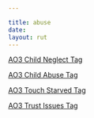 ```yaml
---

title: abuse
date: 
layout: rut
---
```


[AO3 Child Neglect Tag](
https://archiveofourown.org/works?commit=Sort+and+Filter&work_search%5Bsort_column%5D=revised_at&include_work_search%5Bfandom_ids%5D%5B%5D=136512&include_work_search%5Bcharacter_ids%5D%5B%5D=1803&work_search%5Bother_tag_names%5D=&exclude_work_search%5Bcategory_ids%5D%5B%5D=23&exclude_work_search%5Bfandom_ids%5D%5B%5D=226657&exclude_work_search%5Bfandom_ids%5D%5B%5D=245368&exclude_work_search%5Bfandom_ids%5D%5B%5D=8114503&exclude_work_search%5Bfandom_ids%5D%5B%5D=11055523&exclude_work_search%5Brelationship_ids%5D%5B%5D=203475&work_search%5Bexcluded_tag_names%5D=Slash%2CPre-Slash%2CMale+Slash%2CTrans+Male+Character%2CTrans+Character%2CTrans%2CLGBTQ+Themes%2CFutanari%2CPregnant+Harry%2CPodfic%2CHarry+Potter%2FTom+Riddle%2CHarry+Potter%2FTom+Riddle+%7C+Voldemort%2CHarry+Potter%2FVoldemort%2CSane+Voldemort+%28Harry+Potter%29%2CSane+Tom+Riddle%2CGinny+Weasley+Bashing%2CFemale+Harry+Potter%2CAlpha%2FBeta%2FOmega+Dynamics%2CGood+Tom+Riddle%2CGood+Severus+Snape%2CGood+Dudley+Dursley%2CGood+Draco+Malfoy%2CGood+Lucius+Malfoy%2CGood+Vernon+Dursley%2CGood+Dursley+Family+%28Harry+Potter%29%2CGood+Voldemort+%28Harry+Potter%29%2CHermione+Granger%2FDraco+Malfoy%2CScorpius+Malfoy%2FLily+Luna+Potter%2CDraco+Malfoy%2FLily+Luna+Potter%2CAlbus+Severus+Potter%2CScorpius+Malfoy%2FAlbus+Severus+Potter%2CHarry+Potter+Has+a+Twin%2CHarry+Potter+Has+a+Sibling%2CMpreg%2CImplied+Mpreg%2CPost+Mpreg%2CSeveritus+%7C+Severus+Snape+is+Harry+Potter%27s+Parent&work_search%5Bcrossover%5D=&work_search%5Bcomplete%5D=&work_search%5Bwords_from%5D=&work_search%5Bwords_to%5D=&work_search%5Bdate_from%5D=&work_search%5Bdate_to%5D=&work_search%5Bquery%5D=&work_search%5Blanguage_id%5D=en&tag_id=Child+Neglect
)

[AO3 Child Abuse Tag](
https://archiveofourown.org/works?utf8=%E2%9C%93&commit=Sort+and+Filter&work_search%5Bsort_column%5D=revised_at&include_work_search%5Bfandom_ids%5D%5B%5D=136512&include_work_search%5Bcharacter_ids%5D%5B%5D=1803&work_search%5Bother_tag_names%5D=&exclude_work_search%5Bcategory_ids%5D%5B%5D=23&exclude_work_search%5Bfandom_ids%5D%5B%5D=27&exclude_work_search%5Bfandom_ids%5D%5B%5D=115613&exclude_work_search%5Bfandom_ids%5D%5B%5D=226657&exclude_work_search%5Bfandom_ids%5D%5B%5D=244259&exclude_work_search%5Bfandom_ids%5D%5B%5D=245368&exclude_work_search%5Bfandom_ids%5D%5B%5D=3828398&exclude_work_search%5Bfandom_ids%5D%5B%5D=11055523&exclude_work_search%5Bfandom_ids%5D%5B%5D=13220272&exclude_work_search%5Brelationship_ids%5D%5B%5D=10760&work_search%5Bexcluded_tag_names%5D=Sane+Tom+Riddle%2CSane+Voldemort+%28Harry+Potter%29%2CGood+Tom+Riddle%2CGood+Voldemort+%28Harry+Potter%29%2CTrans+Male+Character%2CTrans+Character%2CTrans%2CSlash%2CPre-Slash%2CMale+Slash%2CFutanari%2CFemale+Harry+Potter%2CLGBTQ+Themes%2CGinny+Weasley+Bashing%2CGood+Draco+Malfoy%2CGood+Lucius+Malfoy%2CGood+Malfoy+Family+%28Harry+Potter%29%2CSeveritus+%7C+Severus+Snape+is+Harry+Potter%27s+Parent%2CHermione+Granger%2FRemus+Lupin%2CSirius+Black%2FHermione+Granger%2CHermione+Granger%2FJames+Potter%2CHermione+Granger%2FSeverus+Snape%2CJames+Potter%2FSeverus+Snape%2CAlbus+Severus+Potter%2CLily+Evans+Potter%2FSeverus+Snape%2CHermione+Granger%2FDraco+Malfoy%2CDraco+Malfoy%2FHarry+Potter%2CHermione+Granger%2FBellatrix+Black+Lestrange%2CBellatrix+Black+Lestrange%2FHarry+Potter%2CHarry+Potter%2FNymphadora+Tonks%2CFleur+Delacour%2FHarry+Potter%2CFleur+Delacour%2FHermione+Granger%2CPercy+Jackson+and+the+Olympians+%26+Related+Fandoms+-+All+Media+Types%2CLucifer+%28TV%29%2CHarry+Potter%2FTom+Riddle%2CHarry+Potter%2FTom+Riddle+%7C+Voldemort%2CHarry+Potter%2FVoldemort%2CHarry+Potter%2FGeorge+Weasley%2CHarry+Potter%2FFred+Weasley%2FGeorge+Weasley%2CHarry+Potter%2FFred+Weasley%2CHarry+Potter%2FBill+Weasley%2CHarry+Potter%2FCharlie+Weasley%2CPodfic&work_search%5Bcrossover%5D=&work_search%5Bcomplete%5D=&work_search%5Bwords_from%5D=&work_search%5Bwords_to%5D=&work_search%5Bdate_from%5D=&work_search%5Bdate_to%5D=&work_search%5Bquery%5D=&work_search%5Blanguage_id%5D=en&tag_id=Implied*s*Referenced+Child+Abuse
)

[AO3 Touch Starved Tag](
https://archiveofourown.org/works?utf8=%E2%9C%93&commit=Sort+and+Filter&work_search%5Bsort_column%5D=revised_at&include_work_search%5Bfandom_ids%5D%5B%5D=136512&include_work_search%5Bcharacter_ids%5D%5B%5D=1803&work_search%5Bother_tag_names%5D=&exclude_work_search%5Bcategory_ids%5D%5B%5D=23&exclude_work_search%5Brelationship_ids%5D%5B%5D=99&exclude_work_search%5Brelationship_ids%5D%5B%5D=9510&exclude_work_search%5Brelationship_ids%5D%5B%5D=10760&exclude_work_search%5Brelationship_ids%5D%5B%5D=1739386&work_search%5Bexcluded_tag_names%5D=Female+Harry+Potter%2CSlash%2CPre-Slash%2CMale+Slash%2CGen+or+Pre-Slash%2CTrans+Male+Character%2CTrans+Character%2CTrans%2CLGBTQ+Themes%2CLGBTQ+Character%2CFutanari%2CGood+Voldemort+%28Harry+Potter%29%2CGood+Tom+Riddle%2CGood+Lucius+Malfoy%2CGood+Dursley+Family+%28Harry+Potter%29%2CGood+Draco+Malfoy%2CGood+Slytherins%2CGood+Severus+Snape%2CSeveritus+%7C+Severus+Snape+is+Harry+Potter%27s+Parent%2CNice+Severus+Snape%2CGinny+Weasley+Bashing%2CHermione+Granger%2FRemus+Lupin%2CSirius+Black%2FHermione+Granger%2CHermione+Granger%2FBellatrix+Black+Lestrange%2CBellatrix+Black+Lestrange%2FHarry+Potter%2CHermione+Granger%2FLucius+Malfoy%2CHermione+Granger%2FSeverus+Snape%2CHermione+Granger%2FHarry+Potter%2FRon+Weasley%2CHarry+Potter%2FCharlie+Weasley%2CLGBTQ+Ally+James+Potter%2CCannibalism%2CCannibalistic+Thoughts%2CMagical+Dudley+Dursley&work_search%5Bcrossover%5D=&work_search%5Bcomplete%5D=&work_search%5Bwords_from%5D=&work_search%5Bwords_to%5D=&work_search%5Bdate_from%5D=&work_search%5Bdate_to%5D=&work_search%5Bquery%5D=&work_search%5Blanguage_id%5D=&tag_id=Touch-Starved
)

[AO3 Trust Issues Tag](
https://archiveofourown.org/works?commit=Sort+and+Filter&work_search%5Bsort_column%5D=revised_at&include_work_search%5Bfandom_ids%5D%5B%5D=136512&include_work_search%5Bcharacter_ids%5D%5B%5D=1803&work_search%5Bother_tag_names%5D=&exclude_work_search%5Bcategory_ids%5D%5B%5D=23&exclude_work_search%5Bfandom_ids%5D%5B%5D=21944&exclude_work_search%5Bfandom_ids%5D%5B%5D=115613&exclude_work_search%5Bfandom_ids%5D%5B%5D=205859&exclude_work_search%5Bfandom_ids%5D%5B%5D=244259&exclude_work_search%5Bfandom_ids%5D%5B%5D=245368&exclude_work_search%5Bfandom_ids%5D%5B%5D=414093&exclude_work_search%5Bfandom_ids%5D%5B%5D=658827&exclude_work_search%5Bfandom_ids%5D%5B%5D=11055523&exclude_work_search%5Brelationship_ids%5D%5B%5D=12343&exclude_work_search%5Brelationship_ids%5D%5B%5D=36399&work_search%5Bexcluded_tag_names%5D=James+Potter+Bashing%2CGinny+Weasley+Bashing%2CSlash%2CPre-Slash%2CMale+Slash%2CGen+or+Pre-Slash%2CFutanari%2CIncest%2CSibling+Incest%2CLGBTQ+Themes%2CLGBTQ+Character%2CLGBTQ+Character+of+Color%2CCommunity%3A+lgbtfest%2CFemale+Harry+Potter%2CTrans+Female+Harry+Potter%2CDraco+Malfoy%2FHarry+Potter%2CHarry+Potter%2FTom+Riddle%2CHarry+Potter%2FTom+Riddle+%7C+Voldemort%2CHarry+Potter%2FVoldemort%2CSane+Voldemort+%28Harry+Potter%29%2CSane+Tom+Riddle%2CGood+Voldemort+%28Harry+Potter%29%2CGood+Tom+Riddle%2CGood+Dursley+Family+%28Harry+Potter%29%2CGood+Malfoy+Family+%28Harry+Potter%29%2CGood+Vernon+Dursley%2CNice+Vernon+Dursley%2CNice+Severus+Snape%2CSeveritus+%7C+Severus+Snape+is+Harry+Potter%27s+Parent%2CMentor+Severus+Snape%2CGood+Lucius+Malfoy%2CSomewhat+Good+Voldemort+%28Harry+Potter%29%2CHermione+Granger%2FBellatrix+Black+Lestrange%2CBellatrix+Black+Lestrange%2FHarry+Potter%2CHermione+Granger%2FDraco+Malfoy%2CDraco+Malfoy%2FGinny+Weasley%2CDraco+Malfoy+Smut%2CTeacher-Student+Relationship%2CGang+Rape%2CGangbang%2CAlbus+Severus+Potter%2CScorpius+Malfoy%2FAlbus+Severus+Potter%2CScorpius+Malfoy+%26+Albus+Severus+Potter%2CDraco+Malfoy%2FAlbus+Severus+Potter%2CBisexual+Albus+Severus+Potter%2CAlpha%2FBeta%2FOmega+Dynamics%2CPodfic+%26+Podficced+Works%2CPodfic%2CTom+Riddle+is+Not+Voldemort%2CYou%2CReader%2CDraco+Malfoy%2FReader%2CHermione+Granger%2FTom+Riddle%2CHermione+Granger%2FTom+Riddle+%7C+Voldemort%2CHermione+Granger%2FVoldemort%2CHermione+Granger%2FSeverus+Snape%2CSirius+Black%2FHermione+Granger%2CHermione+Granger%2FRemus+Lupin%2CFleur+Delacour%2FHermione+Granger%2CFleur+Delacour%2FHarry+Potter%2CHarry+Potter%2FNymphadora+Tonks%2CHermione+Granger%2FLucius+Malfoy%2CFred+Weasley%2FReader%2CGeorge+Weasley%2FReader%2CHermione+Granger%2FReader%2CHarry+Potter%2FReader%2CTeacher%2FStudent+Roleplay%2CSeverus+Snape+Has+a+Heart%2CHarry+Potter+Has+a+Sibling%2CHarry+Potter+Has+a+Twin&work_search%5Bcrossover%5D=&work_search%5Bcomplete%5D=&work_search%5Bwords_from%5D=&work_search%5Bwords_to%5D=&work_search%5Bdate_from%5D=&work_search%5Bdate_to%5D=&work_search%5Bquery%5D=&work_search%5Blanguage_id%5D=en&tag_id=Trust+Issues
)
